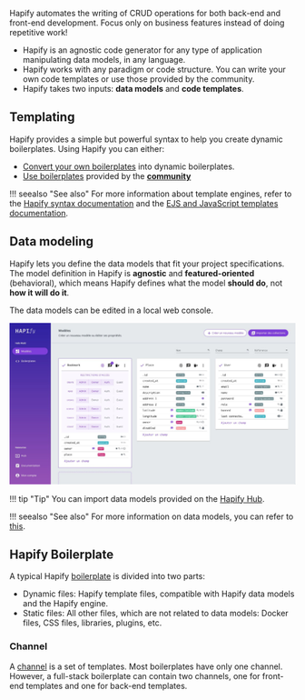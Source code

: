Hapify automates the writing of CRUD operations for both back-end and front-end development.
Focus only on business features instead of doing repetitive work!

- Hapify is an agnostic code generator for any type of application manipulating data models, in any language.
- Hapify works with any paradigm or code structure. You can write your own code templates or use those provided by the community.
- Hapify takes two inputs: **data models** and **code templates**.

## Templating

Hapify provides a simple but powerful syntax to help you create dynamic boilerplates.
Using Hapify you can either:

- [Convert your own boilerplates](../create-boilerplate/introduction.md) into dynamic boilerplates.
- [Use boilerplates](../existing-boilerplate/introduction.md) provided by the **[community](https://hub.hapify.io/)**

!!! seealso "See also"
    For more information about template engines, refer to the [Hapify syntax documentation](../../reference/hapify-syntax.md) and the [EJS and JavaScript templates documentation](../../reference/ejs-javascript.md).

## Data modeling 

Hapify lets you define the data models that fit your project specifications. The model definition in Hapify is **agnostic** and **featured-oriented** (behavioral), which means Hapify defines what the model **should do**, not **how it will do it**.

The data models can be edited in a local web console.

![Hapify GUI - models edition](../../assets/gui-models-access.jpg 'Models Edition')

!!! tip "Tip"
    You can import data models provided on the [Hapify Hub](https://hub.hapify.io/).

!!! seealso "See also"
    For more information on data models, you can refer to [this](./models.md).

## Hapify Boilerplate

A typical Hapify [boilerplate](../terminology.md) is divided into two parts: 

- Dynamic files: Hapify template files, compatible with Hapify data models and the Hapify engine.
- Static files: All other files, which are not related to data models: Docker files, CSS files, libraries, plugins, etc.

### Channel

A [channel](../terminology.md) is a set of templates. Most boilerplates have only one channel. However, a full-stack boilerplate can contain two channels, one for front-end templates and one for back-end templates.
